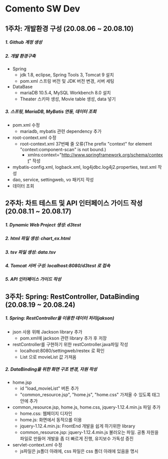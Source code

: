 Comento SW Dev
==============

1주차: 개발환경 구성 (20.08.06 ~ 20.08.10)
-------------------
 
 ##### 1. Github 계정 생성 
 
#####  2. 개발 환경구축
 * Spring 
      + jdk 1.8, eclipse, Spring Tools 3, Tomcat 9 설치
      + pom.xml 스프링 버전 및 JDK 버전 변경, 서버 세팅
 * DataBase
      + mariaDB 10.5.4, MySQL Workbench 8.0 설치
      + Theater 스키마 생성, Movie table 생성, data 넣기
 
#####  3. 스프링, MariaDB, MyBatis 연동, 데이터 조회
 * pom.xml 수정     
      + mariadb, mybatis 관련 dependency 추가    
 * root-context.xml 수정    
      + root-context.xml 37번째 줄 오류(The prefix "context" for element "context:component-scan" is not bound.)    
          - xmlns:context="http://www.springframework.org/schema/context" 작성     
 * mybatis-config.xml, logback.xml, log4jdbc.log4j2.properties, test.xml 작성    
 * dao, service, settingweb, vo 패키지 작성    
 * 데이터 조회
 
     
 2주차: 차트 테스트 및 API 인터페이스 가이드 작성 (20.08.11 ~ 20.08.17)
 ---------------------------------------------
     
##### 1. Dynamic Web Project 생성: d3test 
    
##### 2. html 파일 생성: chart_ex.html

##### 3. tsv 파일 생성: data.tsv      

##### 4. Tomcat 서버 구성: localhost:8080/d3test 로 접속     
##### 5. API 인터페이스 가이드 작성
   
3주차: Spring: RestController, DataBinding (20.08.19 ~ 20.08.24)
--------------------------------------------------
    
##### 1. Spring: RestController을 이용한 데이터 처리(jakson)
        
 * json 사용 위해 Jackson library 추가
    + pom.xml에 jackson 관련 library 추가 후 저장    
 * restController를 구현하기 위한 restController.java파일 작성
    + localhost:8080/settingweb/restex 로 확인    
    + List<json> 으로 movieList 값 가져옴
        
##### 2. DataBinding을 위한 화면 구조 변경, 자원 작성    
 * home.jsp    
     + id "load_movieList" 버튼 추가    
     + "common_resource.jsp", "home.js", "home.css" 가져올 수 있도록 <head> 태그 안에 추가    
 * common_resource.jsp, home.js, home.css, jquery-1.12.4.min.js 파일 추가    
     + home.css: 웹페이지 디자인    
     + home.js: 화면에서 동적으롤 이용    
     + jquery-1.12.4.min.js: FrontEnd 개발을 쉽게 하기위한 library    
     + common_resource.jsp: jquery-1.12.4.min.js 불러오는 파일. 공통 자원을 파일로 만들어 개발을 좀 더 빠르게 진행, 유지보수 가독성 증진    
 * servlet-context.xml 수정
     + js파일은 js폴더 아래에, css 파일은 css 폴더 아래에 있음을 명시
            
   

